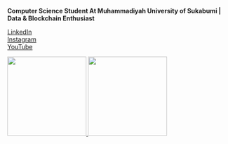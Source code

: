 **Computer Science Student At Muhammadiyah University of Sukabumi | Data & Blockchain Enthusiast**

[LinkedIn](https://www.linkedin.com/in/riza-nursyah-31a6a7221/)  
[Instagram](https://www.instagram.com/rizanss_/)  
[YouTube](https://www.youtube.com/channel/UCudP1etTERfCmqRvLUw8xuw)  


<p align="left">
<a href="https://github.com/rizanss">
  <img height="180em" src="https://github-readme-stats-eight-theta.vercel.app/api?username=rizanss&show_icons=true&theme=algolia&include_all_commits=true&count_private=true"/>
  <img height="180em" src="https://github-readme-stats-eight-theta.vercel.app/api/top-langs/?username=rizanss&layout=compact&langs_count=8&theme=algolia"/>
</a>
</p>
